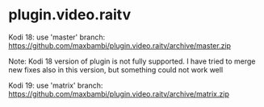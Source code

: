 # plugin.video.raitv

Kodi 18:
use 'master' branch:
https://github.com/maxbambi/plugin.video.raitv/archive/master.zip

Note: Kodi 18 version of plugin is not fully supported. 
I have tried to merge new fixes also in this version, but something could not work well 

Kodi 19:
use 'matrix' branch:
https://github.com/maxbambi/plugin.video.raitv/archive/matrix.zip
